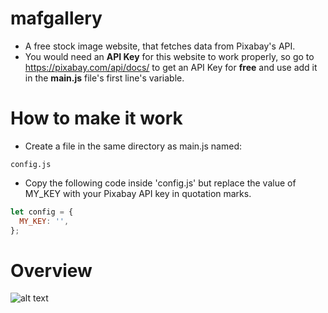 # mafgallery
- A free stock image website, that fetches data from Pixabay's API.
- You would need an <b>API Key</b> for this website to work properly, so go to https://pixabay.com/api/docs/ to get an API Key for <b>free</b> and use add it in the <b>main.js</b> file's first line's variable.

# How to make it work
- Create a file in the same directory as main.js named:
```
config.js
```
- Copy the following code inside 'config.js' but replace the value of MY_KEY with your Pixabay API key in quotation marks.
```javascript
let config = {
  MY_KEY: '',
};
```

# Overview
![alt text](https://dl.dropbox.com/s/1qlzmdld77fkmxv/mafgallery.PNG?dl=0
)
